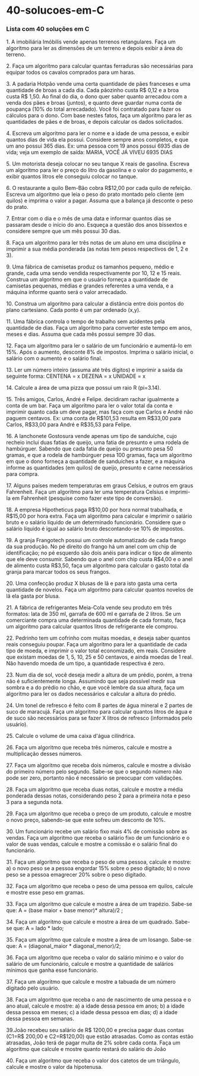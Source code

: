 # 40-solucoes-em-C
<h3>Lista com 40 soluções em C</h3>
<p>1.  A  imobiliária  Imóbilis  vende  apenas  terrenos  retangulares.  Faça  um  algoritmo  para  ler  as  dimensões de um terreno e depois exibir a área do terreno.</p>
<p>2.  Faça  um  algoritmo  para  calcular  quantas  ferraduras  são  necessárias  para  equipar  todos  os  cavalos comprados para um haras.</p>
<p>3. A padaria Hotpão vende uma certa quantidade de pães franceses e uma quantidade de broas a cada dia. Cada pãozinho custa R$ 0,12 e a broa custa R$ 1,50. Ao final do dia, o dono quer saber quanto arrecadou com a venda dos pães e broas (juntos), e quanto deve guardar numa conta de poupança (10% do total arrecadado). Você foi contratado para fazer os cálculos para o dono. Com base nestes fatos, faça um algoritmo para ler as quantidades de pães e de broas, e depois calcular os dados solicitados.</p>
<p>4. Escreva um algoritmo para ler o nome e a idade de uma pessoa, e exibir quantos dias de vida ela  possui.  Considere  sempre  anos  completos,  e  que  um  ano  possui  365  dias.  Ex:  uma  pessoa  com 19 anos possui 6935 dias de vida; veja um exemplo de saída: MARIA, VOCÊ JÁ VIVEU 6935 DIAS</p>
<p>5. Um motorista deseja colocar no seu tanque X reais de gasolina. Escreva um algoritmo para ler o preço do litro da gasolina e o valor do pagamento, e exibir quantos litros ele conseguiu colocar no tanque.</p>
<p>6. O restaurante a quilo Bem-Bão cobra R$12,00 por cada quilo de refeição. Escreva um algoritmo que leia o peso do prato montado pelo cliente (em quilos) e imprima o valor a pagar. Assuma que a balança já desconte o peso do prato.</P>
<p>7. Entrar com o dia e o mês de uma data e informar quantos dias se passaram desde o início do ano. Esqueça a questão dos anos bissextos e considere sempre que um mês possui 30 dias.</p>
<p>8.  Faça  um  algoritmo  para  ler  três  notas  de  um  aluno  em  uma  disciplina  e  imprimir  a  sua  média  ponderada (as notas tem pesos respectivos de 1, 2 e 3). </p>
<p>9.  Uma  fábrica  de  camisetas  produz  os  tamanhos  pequeno,  médio  e  grande,  cada  uma  sendo  vendida respectivamente por 10, 12 e 15 reais. Construa um algoritmo em que o usuário forneça a quantidade  de  camisetas  pequenas,  médias  e  grandes  referentes  a  uma  venda,  e  a  máquina  informe quanto será o valor arrecadado.</P>
<p>10.  Construa  um  algoritmo  para  calcular  a  distância  entre  dois  pontos  do  plano  cartesiano.  Cada  ponto é um par ordenado (x,y). </p>
<p>11.  Uma  fábrica  controla  o  tempo  de  trabalho  sem  acidentes  pela  quantidade  de  dias.  Faça  um  algoritmo para converter este tempo em anos, meses e dias. Assuma que cada mês possui sempre 30 dias.</p>
</p>12. Faça um algoritmo para ler o salário de um funcionário e aumentá-Io em 15%. Após o aumento, desconte 8% de impostos. Imprima o salário inicial, o salário com o aumento e o salário final.</p>
<p>13. Ler um número inteiro (assuma até três dígitos) e imprimir a saída da seguinte forma: CENTENA = x DEZENA = x UNIDADE = x </p>
<p>14. Calcule a área de uma pizza que possui um raio R (pi=3.14). </p>
<p>15. Três amigos, Carlos, André e Felipe. decidiram rachar igualmente a conta de um bar. Faça um algoritmo para ler o valor total da conta e imprimir quanto cada um deve pagar, mas faça com que Carlos  e  André  não  paguem  centavos.  Ex:  uma  conta  de  R$101,53  resulta  em  R$33,00  para  Carlos, R$33,00 para André e R$35,53 para Felipe.</p>
<p>16. A lanchonete Gostosura vende apenas um tipo de sanduíche, cujo recheio inclui duas fatias de queijo, uma fatia de presunto e uma rodela de hambúrguer. Sabendo que cada fatia de queijo ou presunto pesa 50 gramas, e que a rodela de hambúrguer pesa 100 gramas, faça um algoritmo em que o dono forneça a quantidade de sanduíches a fazer, e a máquina informe as quantidades (em quilos) de queijo, presunto e carne necessários para compra.</p>
<p>17. Alguns países medem temperaturas em graus Celsius, e outros em graus Fahrenheit. Faça um algoritmo para ler uma temperatura Celsius e imprimi-Ia em Fahrenheit (pesquise como fazer este tipo de conversão).</p>
<p>18. A empresa Hipotheticus paga R$10,00 por hora normal trabalhada, e R$15,00 por hora extra. Faça  um  algoritmo  para  calcular  e  imprimir  o  salário  bruto  e  o  salário  líquido  de  um  determinado  funcionário.  Considere  que  o  salário  líquido  é  igual  ao  salário  bruto  descontando-se  10%  de  impostos.</p>
<p>19. A granja Frangotech possui um controle automatizado de cada frango da sua produção. No pé direito  do  frango  há  um  anel  com  um  chip  de  identificação;  no  pé  esquerdo  são  dois  anéis  para  indicar o tipo de alimento que ele deve consumir. Sabendo que o anel com chip custa R$4,00 e o anel de alimento custa R$3,50, faça um algoritmo para calcular o gasto total da granja para marcar todos os seus frangos.</p>
<p>20. Uma confecção produz X blusas de lã e para isto gasta uma certa quantidade de novelos. Faça um algoritmo para calcular quantos novelos de lã ela gasta por blusa.</p>
<p>21.  A  fábrica  de  refrigerantes  Meia-Cola  vende  seu  produto  em  três  formatos:  lata  de  350  ml,  garrafa  de  600  ml  e  garrafa  de  2  litros.  Se  um  comerciante  compra  uma  determinada  quantidade  de cada formato, faça um algoritmo para calcular quantos litros de refrigerante ele comprou.</p>
<p>22.  Pedrinho  tem  um  cofrinho  com  muitas  moedas,  e  deseja  saber  quantos  reais  conseguiu  poupar.  Faça  um  algoritmo  para  ler  a  quantidade  de  cada  tipo  de  moeda,  e  imprimir  o  valor  total  economizado,  em  reais.  Considere  que  existam  moedas  de  1,  5,  10,  25  e  50  centavos,  e  ainda  moedas de 1 real. Não havendo moeda de um tipo, a quantidade respectiva é zero.</p>
<p>23. Num dia de sol, você deseja medir a altura de um prédio, porém, a trena não é suficientemente longa. Assumindo que seja possível medir sua sombra e a do prédio no chão, e que você lembre da sua altura, faça um algoritmo para ler os dados necessários e calcular a altura do prédio. 
</p><p>24.  Um  tonel  de  refresco  é  feito  com  8  partes  de  água  mineral  e  2  partes  de  suco  de  maracujá.  Faça um algoritmo para calcular quantos litros de água e de suco são necessários para se fazer X litros de refresco (informados pelo usuário).</p>
<p>25. Calcule o volume de uma caixa d'água cilíndrica.</p>
<p>26. Faça um algoritmo que receba três números, calcule e mostre a multiplicação desses números.</p>
<p>27.  Faça  um  algoritmo  que  receba  dois  números,  calcule  e  mostre  a  divisão  do  primeiro  número  pelo  segundo.  Sabe-se  que  o  segundo  número  não  pode  ser  zero,  portanto  não  é  necessário  se  preocupar com validações.</p>
<p>28. Faça um algoritmo que receba duas notas, calcule e mostre a média ponderada dessas notas, considerando peso 2 para a primeira nota e peso 3 para a segunda nota.</p>
<p>29.  Faça  um  algoritmo  que  receba  o  preço  de  um  produto,  calcule  e  mostre  o  novo  preço,  sabendo-se que este sofreu um desconto de 10%.</p>
<p>30.  Um  funcionário  recebe  um  salário  fixo  mais  4%  de  comissão  sobre  as  vendas.  Faça  um  algoritmo que receba o salário fixo de um funcionário e o valor de suas vendas, calcule e mostre a comissão e o salário final do funcionário.</p>
<p>31. Faça um algoritmo que receba o peso de uma pessoa, calcule e mostre: a) o novo peso se a pessoa engordar 15% sobre o peso digitado; b) o novo peso se a pessoa emagrecer 20% sobre o peso digitado.<p>
  <p>32. Faça um algoritmo que receba o peso de uma pessoa em quilos, calcule e mostre esse peso em gramas.</p>
  <p>33. Faça um algoritmo que calcule e mostre a área de um trapézio. Sabe-se que: A = (base maior + base menor)* altura)/2 ;</p>
  <p>34. Faça um algoritmo que calcule e mostre a área de um quadrado. Sabe-se que: A = lado * lado;</p>
  <p>35.  Faça  um  algoritmo  que  calcule  e  mostre  a  área  de  um  losango.  Sabe-se  que:  A  =  (diagonal_maior * diagonal_menor)/2;</p>
  <p>36. Faça um algoritmo que receba o valor do salário mínimo e o valor do salário de um funcionário, calcule e mostre a quantidade de salários mínimos que ganha esse funcionário.</p>
  <p>37. Faça um algoritmo que calcule e mostre a tabuada de um número digitado pelo usuário.</p>
  <p>38.  Faça  um  algoritmo  que  receba  o  ano  de  nascimento  de  uma  pessoa  e  o  ano  atual,  calcule  e  mostre: a) a idade dessa pessoa em anos; b) a idade dessa pessoa em meses; c) a idade dessa pessoa em dias; d) a idade dessa pessoa em semanas.</p>
  <p>39.João  recebeu  seu  salário  de  R$  1200,00  e  precisa  pagar  duas  contas  (C1=R$  200,00  e  C2=R$120,00) que estão atrasadas. Como as contas estão atrasadas, João terá de pagar multa de 2% sobre cada conta. Faça um algoritmo que calcule e mostre quanto restará do salário do João</p>
  <p>40. Faça um algoritmo que receba o valor dos catetos de um triângulo, calcule e mostre o valor da hipotenusa.</p> 

